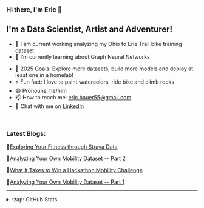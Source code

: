 ### Hi there, I'm Eric 👋

## I'm a Data Scientist, Artist and Adventurer!

- 🔭 I am current working analyzing my Ohio to Erie Trail bike training dataset
- 🌱 I’m currently learning about Graph Neural Networks 
<!-- - 👯 I’m looking to collaborate with other content creators -->
- 🥅 2025 Goals: Explore more datasets, build more models and deploy at least one in a homelab!
- ⚡ Fun fact: I love to paint watercolors, ride bike and climb rocks
- 😄 Pronouns: he/him
- 📫 How to reach me: eric.bauer55@gmail.com
- 💬 Chat with me on [LinkedIn](www.linkedin.com/in/eric-bauer55)

<br />

### Latest Blogs:
📙[Exploring Your Fitness through Strava Data](https://towardsdatascience.com/exploring-your-fitness-through-strava-data-90bffe391521)

📙[Analyzing Your Own Mobility Dataset -- Part 2](https://medium.com/99p-labs/analyzing-your-own-mobility-dataset-the-basics-part-2-2b55e023ef74)

📙[What It Takes to Win a Hackathon Mobility Challenge](https://medium.com/99p-labs/what-it-takes-to-win-a-hackathon-mobility-challenge-42832a376722)

📙[Analyzing Your Own Mobility Dataset -- Part 1](https://medium.com/99p-labs/analyzing-your-own-mobility-dataset-part-1-4b4b3ba80eff)

<!--### Languages and Tools:
<details>
  <summary>:zap: Language Stats</summary>
  
  [![Top Langs](https://github-readme-stats.vercel.app/api/top-langs/?username=ericbauer55)](https://github.com/anuraghazra/github-readme-stats)
  
</details>-->

---
<details>
  <summary>:zap: GitHub Stats</summary>

  <!-- <img align="left" alt="ericbauer55's GitHub Stats" src="https://github-readme-stats.codestackr.vercel.app/api?username=ericbauer55&show_icons=true&hide_border=true" />-->
  [![GitHub Streak](https://github-readme-streak-stats.herokuapp.com/?user=ericbauer55)](https://git.io/streak-stats)

</details>



